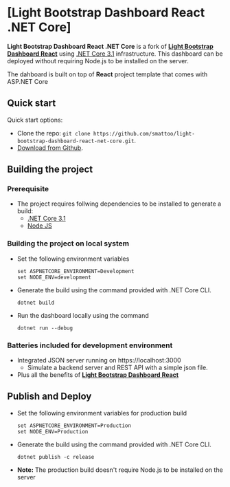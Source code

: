# [Light Bootstrap Dashboard React .NET Core]

**Light Bootstrap Dashboard React .NET Core** is a fork of **[Light Bootstrap Dashboard React](https://demos.creative-tim.com/light-bootstrap-dashboard-react/#/?ref=lbdr-readme)** using [.NET Core 3.1](https://dotnet.microsoft.com/download/dotnet-core/3.1) infrastructure. This dashboard can be deployed without requiring Node.js to be installed on the server.

The dahboard is built on top of **React** project template that comes with ASP.NET Core

## Quick start

Quick start options:

- Clone the repo: `git clone https://github.com/smattoo/light-bootstrap-dashboard-react-net-core.git`.
- [Download from Github](https://github.com/smattoo/light-bootstrap-dashboard-react-net-core/archive/master.zip).
  

## Building the project
 
### Prerequisite
- The project requires follwing dependencies to be installed to generate a build:   
  - [.NET Core 3.1](https://dotnet.microsoft.com/download/dotnet-core/3.1)
  - [Node JS](https://nodejs.org/en/download/)

### Building the project on local system
- Set the following environment variables
    ```
    set ASPNETCORE_ENVIRONMENT=Development  
    set NODE_ENV=development 
    ```
- Generate the build using the command provided with .NET Core CLI.
    ```
    dotnet build
    ```
- Run the dashboard locally using the command
    ```
    dotnet run --debug
    ```

### Batteries included for development environment

- Integrated JSON server running on https://localhost:3000
  - Simulate a backend server and REST API with a simple json file. 
- Plus all the benefits of [**Light Bootstrap Dashboard React**](https://www.creative-tim.com/product/light-bootstrap-dashboard-react)
  

## Publish and Deploy
- Set the following environment variables for production build
    ```
    set ASPNETCORE_ENVIRONMENT=Production  
    set NODE_ENV=Production 
    ```
- Generate the build using the command provided with .NET Core CLI.
    ```
    dotnet publish -c release
    ``` 
- **Note:** The production build doesn't require Node.js to be installed on the server